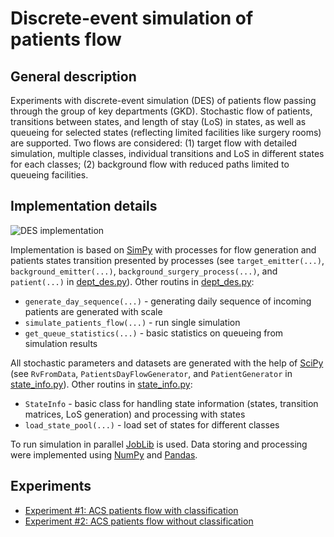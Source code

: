 # Discrete-event simulation of patients flow

## General description

Experiments with discrete-event simulation (DES) of patients flow passing through the group of key departments (GKD). Stochastic flow of patients, transitions between states, and length of stay (LoS) in states, as well as queueing for selected states (reflecting limited facilities  like surgery rooms) are supported. Two flows are considered: (1) target flow with detailed simulation, multiple classes, individual transitions and LoS in different states for each classes; (2) background flow with reduced paths limited to queueing facilities.

## Implementation details

![DES implementation](/pics/des_implementation.png)

Implementation is based on [SimPy](http://simpy.readthedocs.org/) with processes for flow generation and patients states transition presented by processes (see `target_emitter(...)`, `background_emitter(...)`, `background_surgery_process(...)`, and `patient(...)` in [dept_des.py](dept_des.py)). Other routins in [dept_des.py](dept_des.py):

- `generate_day_sequence(...)` - generating daily sequence of incoming patients are generated with scale
- `simulate_patients_flow(...)` - run single simulation
- `get_queue_statistics(...)` - basic statistics on queueing from simulation results


All stochastic parameters and datasets are generated with the help of [SciPy](http://scipy.org/) (see `RvFromData`, `PatientsDayFlowGenerator`, and `PatientGenerator` in [state_info.py](state_info.py)). Other routins in [state_info.py](state_info.py):

- `StateInfo` - basic class for handling state information (states, transition matrices, LoS generation) and processing with states
- `load_state_pool(...)` - load set of states for different classes

To run simulation in parallel [JobLib](http://pythonhosted.org/joblib/) is used. Data storing and processing were implemented using [NumPy](http://www.numpy.org/) and [Pandas](http://pandas.pydata.org/).

## Experiments

- [Experiment #1: ACS patients flow with classification](/docs/experiment_01_acs.md)
- [Experiment #2: ACS patients flow without classification](/docs/experiment_02_acs_no_clusters.md)
